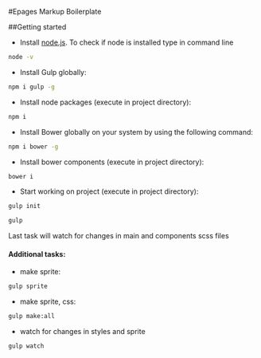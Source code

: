 #Epages Markup Boilerplate

##Getting started

* Install [node.js](https://nodejs.org/).
    To check if node is installed type in command line
```bash
node -v
```
* Install Gulp globally:
```bash
npm i gulp -g
```
* Install node packages (execute in project directory):
```bash
npm i
```
* Install Bower globally on your system by using the following command:
```bash
npm i bower -g
```
* Install bower components (execute in project directory):
```bash
bower i
```
* Start working on project (execute in project directory):
```bash
gulp init
```
```bash
gulp
```
Last task will watch for changes in main and components scss files

#### Additional tasks:

- make sprite:
```bash
gulp sprite
```
- make sprite, css:
```bash
gulp make:all
```
- watch for changes in styles and sprite
```bash
gulp watch
```
